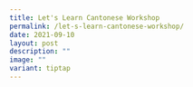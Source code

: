 ```yaml
---
title: Let's Learn Cantonese Workshop
permalink: /let-s-learn-cantonese-workshop/
date: 2021-09-10
layout: post
description: ""
image: ""
variant: tiptap
---
```

